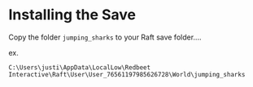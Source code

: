 # Installing the Save

Copy the folder `jumping_sharks` to your Raft save folder....

ex.
```
C:\Users\justi\AppData\LocalLow\Redbeet Interactive\Raft\User\User_76561197985626728\World\jumping_sharks
```
